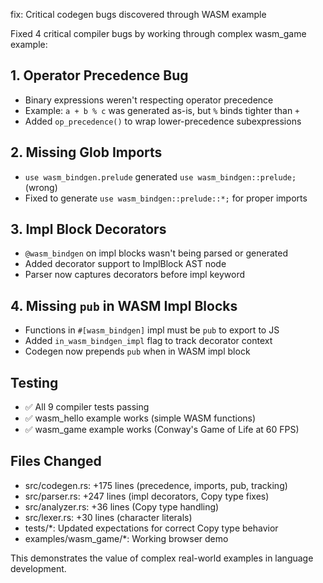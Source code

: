 fix: Critical codegen bugs discovered through WASM example

Fixed 4 critical compiler bugs by working through complex wasm_game example:

## 1. Operator Precedence Bug
- Binary expressions weren't respecting operator precedence
- Example: `a + b % c` was generated as-is, but `%` binds tighter than `+`
- Added `op_precedence()` to wrap lower-precedence subexpressions

## 2. Missing Glob Imports
- `use wasm_bindgen.prelude` generated `use wasm_bindgen::prelude;` (wrong)
- Fixed to generate `use wasm_bindgen::prelude::*;` for proper imports

## 3. Impl Block Decorators
- `@wasm_bindgen` on impl blocks wasn't being parsed or generated
- Added decorator support to ImplBlock AST node
- Parser now captures decorators before impl keyword

## 4. Missing `pub` in WASM Impl Blocks
- Functions in `#[wasm_bindgen]` impl must be `pub` to export to JS
- Added `in_wasm_bindgen_impl` flag to track decorator context
- Codegen now prepends `pub` when in WASM impl block

## Testing
- ✅ All 9 compiler tests passing
- ✅ wasm_hello example works (simple WASM functions)
- ✅ wasm_game example works (Conway's Game of Life at 60 FPS)

## Files Changed
- src/codegen.rs: +175 lines (precedence, imports, pub, tracking)
- src/parser.rs: +247 lines (impl decorators, Copy type fixes)
- src/analyzer.rs: +36 lines (Copy type handling)
- src/lexer.rs: +30 lines (character literals)
- tests/*: Updated expectations for correct Copy type behavior
- examples/wasm_game/*: Working browser demo

This demonstrates the value of complex real-world examples in language development.


